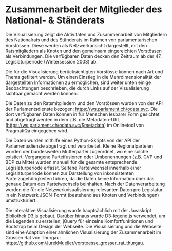 # Zusammenarbeit der Mitglieder des National- & Ständerats

Die Visualisierung zeigt die Aktivitäten und Zusammenarbeit von Mitgliedern des Nationalrats und des Ständerats im Rahmen von parlamentarischen Vorstössen. Diese werden als Netzwerkansicht dargestellt, mit den Ratsmitgliedern als Knoten und den gemeinsam eingereichten Vorstössen als Verbindungen. Die verfügbaren Daten decken den Zeitraum ab der 47. Legislaturperiode (Wintersession 2003) ab.

Die für die Visualisierung berücksichtigten Vorstösse können nach Art und Thema gefiltert werden. Um einen Einstieg in die Mehrdimensionalität der dargestellten Informationen zu ermöglichen, sind weiter unten einige Beobachtungen beschrieben, die durch Links auf der Visualisierung sichtbar gemacht werden können. 

Die Daten zu den Ratsmitgliedern und den Vorstössen wurden von der API der Parlamentsdienste bezogen: https://ws.parlament.ch/odata.svc.
Die dort verfügbaren Daten können in für Menschen lesbarer Form gesichtet und abgefragt werden in dem z.B. die Metadaten-URL (https://ws.parlament.ch/odata.svc/$metadata) im Onlinetool von PragmatiQa eingegeben wird.

Die Daten wurden mithilfe eines Python-Skripts von der API der Parlamentsdienste abgefragt und verarbeitet. Kleine Regionalparteien wurden der bundesweiten Mutterpartei zugeordnet, wo eine solche existiert.
Vergangene Parteifusionen oder Umbenennungen (z.B. CVP und BDP zu Mitte) wurden manuell für die gesamte entsprechende Legislaturperiode erfasst.
Seltene Parteiwechsel innerhalb einer Legislaturperiode können zur Darstellung von inkonsistenten Parteizugehörigkeiten führen, da die Daten keine Information über das genaue Datum des Parteiwechsels beinhalten.
Nach der Datenverarbeitung wurden die für die Netzwerkvisualisierung relevanten Daten pro Legislatur in ein Netzwerk JSON-Formt (bestehend aus Knoten und Verbindungen) umstrukturiert. 

Die interaktive Visualisierung wurde hauptsächlich mit der Javaskript Bibliothek D3.js gebaut. Darüber hinaus wurde D3-legend.js verwendet, um die Legenden zu erstellen, jQuery für einzelne Komfortfunktionen und Bootstrap beim Design der Webseite.
Die Visualisierung und die Webseite sind eine Adaption einer ähnlichen Visualisierung der Zusammenarbeit im Grossen Rat von Thurgau: https://github.com/JurekMueller/vorstoesse_grosser_rat_thurgau. 
